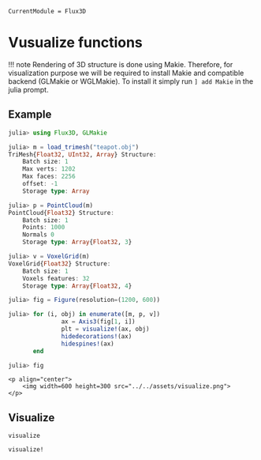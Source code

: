 ```@meta
CurrentModule = Flux3D
```

# Vusualize functions

!!! note
    Rendering of 3D structure is done using Makie. Therefore, for visualization purpose we will be required to install Makie and compatible backend (GLMakie or WGLMakie). To install it simply run `] add Makie` in the julia prompt.

## Example

```julia
julia> using Flux3D, GLMakie

julia> m = load_trimesh("teapot.obj")
TriMesh{Float32, UInt32, Array} Structure:
    Batch size: 1
    Max verts: 1202
    Max faces: 2256
    offset: -1
    Storage type: Array

julia> p = PointCloud(m)
PointCloud{Float32} Structure:
    Batch size: 1
    Points: 1000
    Normals 0
    Storage type: Array{Float32, 3}

julia> v = VoxelGrid(m)
VoxelGrid{Float32} Structure:
    Batch size: 1
    Voxels features: 32
    Storage type: Array{Float32, 4}

julia> fig = Figure(resolution=(1200, 600))

julia> for (i, obj) in enumerate([m, p, v])
               ax = Axis3(fig[1, i])
               plt = visualize!(ax, obj)
               hidedecorations!(ax)
               hidespines!(ax)
       end

julia> fig
```

```@raw html
<p align="center">
    <img width=600 height=300 src="../../assets/visualize.png">
</p>
```

## Visualize

```@docs
visualize
```

```@docs
visualize!
```
